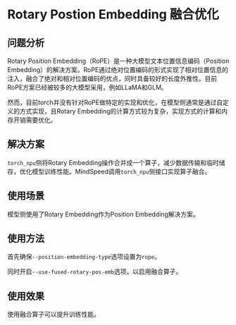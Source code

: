# Rotary Postion Embedding 融合优化

## 问题分析

Rotary Position Embedding（RoPE）是一种大模型文本位置信息编码（Position Embedding）的解决方案。RoPE通过绝对位置编码的形式实现了相对位置信息的注入，融合了绝对和相对位置编码的优点，同时具备较好的长度外推性。目前RoPE方案已经被较多的大模型采用，例如LLaMA和GLM。

然而，目前torch并没有针对RoPE做特定的实现和优化，在模型侧通常是通过自定义的方式实现，且Rotary Embedding的计算方式较为复杂，实现方式的计算和内存开销需要优化。

## 解决方案
`torch_npu`侧将Rotary Embedding操作合并成一个算子，减少数据传输和临时储存，优化模型训练性能。MindSpeed调用`torch_npu`侧接口实现算子融合。

## 使用场景

模型侧使用了Rotary Embedding作为Position Embedding解决方案。

## 使用方法

首先确保`--position-embedding-type`选项设置为`rope`。

同时开启`--use-fused-rotary-pos-emb`选项，以启用融合算子。

## 使用效果

使用融合算子可以提升训练性能。

